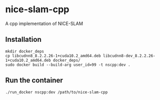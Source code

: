 # nice-slam-cpp
A cpp implementation of NICE-SLAM
## Installation

```
mkdir docker_deps
cp libcudnn8_8.2.2.26-1+cuda10.2_amd64.deb libcudnn8-dev_8.2.2.26-1+cuda10.2_amd64.deb docker_deps/
sudo docker build --build-arg user_id=99 -t nscpp:dev .
```

## Run the container
```
./run_docker nscpp:dev /path/to/nice-slam-cpp
```
